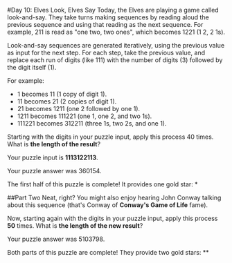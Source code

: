 #Day 10: Elves Look, Elves Say
Today, the Elves are playing a game called look-and-say. They take turns making sequences by reading aloud the
previous sequence and using that reading as the next sequence. For example, 211 is read as "one two, two ones",
which becomes 1221 (1 2, 2 1s).

Look-and-say sequences are generated iteratively, using the previous value as input for the next step. For each
step, take the previous value, and replace each run of digits (like 111) with the number of digits (3) followed
by the digit itself (1).

For example:

* 1 becomes 11 (1 copy of digit 1).
* 11 becomes 21 (2 copies of digit 1).
* 21 becomes 1211 (one 2 followed by one 1).
* 1211 becomes 111221 (one 1, one 2, and two 1s).
* 111221 becomes 312211 (three 1s, two 2s, and one 1).

Starting with the digits in your puzzle input, apply this process 40 times. What is **the length of the result**?

Your puzzle input is **1113122113**.

Your puzzle answer was 360154.

The first half of this puzzle is complete! It provides one gold star: *

##Part Two
Neat, right? You might also enjoy hearing John Conway talking about this sequence (that's Conway of **Conway's Game 
of Life** fame).

Now, starting again with the digits in your puzzle input, apply this process **50** times. What is **the length of 
the new result**?

Your puzzle answer was 5103798.

Both parts of this puzzle are complete! They provide two gold stars: **
